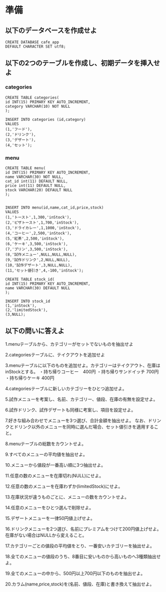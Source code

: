 # 準備

## 以下のデータベースを作成せよ

```
CREATE DATABASE cafe_app
DEFAULT CHARACTER SET utf8;
```
## 以下の2つのテーブルを作成し、初期データを挿入せよ

### categories
```
CREATE TABLE categories(  
id INT(15) PRIMARY KEY AUTO_INCREMENT,  
category VARCHAR(10) NOT NULL  
);  

INSERT INTO categories (id,category)  
VALUES  
(1,'フード'),  
(2,'ドリンク'),  
(3,'デザート'),  
(4,'セット');  
```

### menu
```
CREATE TABLE menu(  
id INT(15) PRIMARY KEY AUTO_INCREMENT,  
name VARCHAR(30) NOT NULL,  
cat_id int(11) DEFAULT NULL,  
price int(11) DEFAULT NULL,  
stock VARCHAR(20) DEFAULT NULL
);  


INSERT INTO menu(id,name,cat_id,price,stock)  
VALUES  
(1,'トースト',1,300,'inStock'),
(2,'ピザトースト',1,700,'inStock'),
(3,'ドライカレー',1,1000,'inStock'),
(4,'コーヒー',2,500,'inStock'),
(5,'紅茶',2,500,'inStock'),
(6,'ケーキ',3,500,'inStock'),
(7,'プリン',3,500,'inStock'),
(8,'試作メニュー',NULL,NULL,NULL),
(9,'試作ドリンク',2,NULL,NULL),
(10,'試作デザート',3,NULL,NULL),
(11,'セット値引き',4,-100,'inStock');

CREATE TABLE stock_id(
id INT(15) PRIMARY KEY AUTO_INCREMENT,
name VARCHAR(30) DEFAULT NULL
);

INSERT INTO stock_id
(1,'inStock'),
(2,'limitedStock'),
(3,NULL);

```
## 以下の問いに答えよ

1.menuテーブルから、カテゴリーがセットでないものを抽出せよ

2.categoriesテーブルに、テイクアウトを追加せよ

3.menuテーブルに以下のものを追加せよ。カテゴリーはテイクアウト、在庫はinStockとする。
・持ち帰りコーヒー　400円
・持ち帰りサンドイッチ 700円
・持ち帰りケーキ 400円

4.categoriesテーブルに新しいカテゴリーをひとつ追加せよ。

5.試作メニューを考案し、名前、カテゴリー、値段、在庫の有無を設定せよ。

6.試作ドリンク、試作デザートも同様に考案し、項目を設定せよ。

7.好きな組み合わせでメニューを3つ選び、合計金額を抽出せよ。
なお、ドリンクとドリンク以外のメニューを同時に選んだ場合、セット値引きを適用すること。

8.menuテーブルの総数をカウントせよ。

9.すべてのメニューの平均値を抽出せよ。

10.メニューから値段が一番高い順に3つ抽出せよ。

11.任意の数のメニューを在庫切れ(NULL)にせよ。

12.任意の数のメニューを在庫わずか(limitedStock)にせよ。

13.在庫状況が違うものごとに、メニューの数をカウントせよ。

14.任意のメニューをひとつ選んで削除せよ。

15.デザートメニューを一律50円値上げせよ。

16.ドリンクメニューを2つ選び、名前にプレミアムをつけて200円値上げせよ。
在庫がない場合はNULLから変えること。

17.カテゴリーごとの値段の平均値をとり、一番安いカテゴリーを抽出せよ。

18.全てのメニューの値段のうち、8番目に安いものから高いものへ3種類抽出せよ。

19.全てのメニューの中から、500円以上700円以下のものを抽出せよ。

20.カラム(name,price,stock)を(名前、値段、在庫)と書き換えて抽出せよ。
